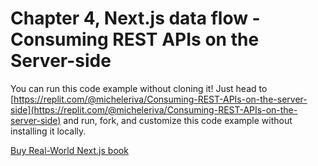 # Chapter 4, Next.js data flow - Consuming REST APIs on the Server-side

You can run this code example without cloning it! Just head to [https://replit.com/@micheleriva/Consuming-REST-APIs-on-the-server-side](https://replit.com/@micheleriva/Consuming-REST-APIs-on-the-server-side) and run, fork, and customize this code example without installing it locally.

[Buy Real-World Next.js book](https://www.packtpub.com/product/real-world-next-js/9781801073493)
